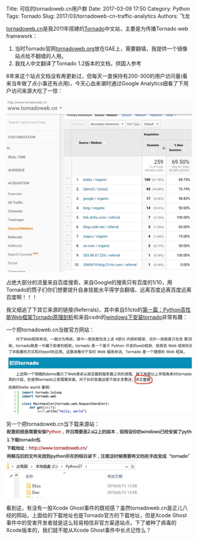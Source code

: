 Title: 可叹的tornadoweb.cn用户群
Date: 2017-03-09 17:50
Category: Python
Tags: Tornado
Slug: 2017/03/tornadoweb-cn-traffic-analytics
Authors: 飞龙

[tornadoweb.cn](http://www.tornadoweb.cn)是我2011年搭建的[Tornado](http://www.tornadoweb.org)中文站，主要是为传播Tornado web framework：

1. 当时Tornado官网[tornadoweb.org](http://www.tornadoweb.org)放在GAE上，需要翻墙，我提供一个镜像站点给不翻墙的人用。
2. 我找人中文翻译了Tornado 1.2版本的文档，供国人参考

6年来这个站点文档没有再更新过，但每天一直保持有200-300的用户访问量(看来当年做了点小事还有点用)，今天心血来潮时通过Google Analytics细看了下用户访问来源大吃了一惊：

![tornadoweb.cn traffic](/static/2017/03-09-tornadoweb-cn-traffic.jpg)

占绝大部分的流量来自百度搜索，来自Google的搜索只有百度的1/10，用Tornado的筒子们你们想要提升自身技能水平得学会翻墙、远离百度远离百度远离百度啊！！！

我又细追了下其它来源的链接(Referrals)，其中来自51cto的[第一篇：Python高性能Web框架Tornado原理剖析](http://3060674.blog.51cto.com/3050674/1683295)和来自csdn的[windows下安装tornado](http://blog.csdn.net/fjx1173865548/article/details/54023325)非常有趣：

一个把tornadoweb.cn当做官方网站：
![tornadoweb cn as org](/static/2017/03-09-tornadoweb-cn-as-org.jpg)

另一个把tornadoweb.cn当下载来源站：
![tornadoweb cn download](/static/2017/03-09-tornadoweb-cn-download.jpg)

看到这，有没有一股Xcode Ghost事件的既视感？虽然tornadoweb.cn是正儿八经的网站，上面给的下载地址也是Tornado官方的下载地址，但是Xcode Ghost事件中的受害开发者就是这么轻易相信非官方渠道站点，下了被种了病毒的Xcode版本的，我们就不能从Xcode Ghost事件中长点记性么？
